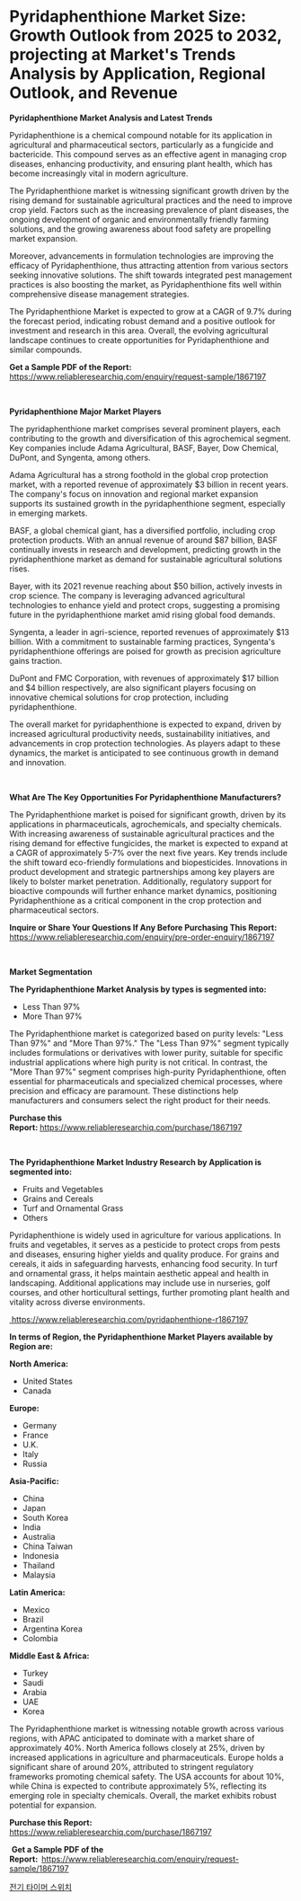 <p><h1>Pyridaphenthione Market Size: Growth Outlook from 2025 to 2032, projecting at Market's Trends Analysis by Application, Regional Outlook, and Revenue</h1></p><p><strong>Pyridaphenthione Market Analysis and Latest Trends</strong></p>
<p><p>Pyridaphenthione is a chemical compound notable for its application in agricultural and pharmaceutical sectors, particularly as a fungicide and bactericide. This compound serves as an effective agent in managing crop diseases, enhancing productivity, and ensuring plant health, which has become increasingly vital in modern agriculture. </p><p>The Pyridaphenthione market is witnessing significant growth driven by the rising demand for sustainable agricultural practices and the need to improve crop yield. Factors such as the increasing prevalence of plant diseases, the ongoing development of organic and environmentally friendly farming solutions, and the growing awareness about food safety are propelling market expansion. </p><p>Moreover, advancements in formulation technologies are improving the efficacy of Pyridaphenthione, thus attracting attention from various sectors seeking innovative solutions. The shift towards integrated pest management practices is also boosting the market, as Pyridaphenthione fits well within comprehensive disease management strategies. </p><p>The Pyridaphenthione Market is expected to grow at a CAGR of 9.7% during the forecast period, indicating robust demand and a positive outlook for investment and research in this area. Overall, the evolving agricultural landscape continues to create opportunities for Pyridaphenthione and similar compounds.</p></p>
<p><strong>Get a Sample PDF of the Report:&nbsp;</strong> <a href="https://www.reliableresearchiq.com/enquiry/request-sample/1867197?utm_campaign=99&utm_medium=2&utm_source=Github&utm_content=ia&utm_term=04022025&utm_id=pyridaphenthione">https://www.reliableresearchiq.com/enquiry/request-sample/1867197</a></p>
<p>&nbsp;</p>
<p><strong>Pyridaphenthione Major Market Players</strong></p>
<p><p>The pyridaphenthione market comprises several prominent players, each contributing to the growth and diversification of this agrochemical segment. Key companies include Adama Agricultural, BASF, Bayer, Dow Chemical, DuPont, and Syngenta, among others.</p><p>Adama Agricultural has a strong foothold in the global crop protection market, with a reported revenue of approximately $3 billion in recent years. The company's focus on innovation and regional market expansion supports its sustained growth in the pyridaphenthione segment, especially in emerging markets.</p><p>BASF, a global chemical giant, has a diversified portfolio, including crop protection products. With an annual revenue of around $87 billion, BASF continually invests in research and development, predicting growth in the pyridaphenthione market as demand for sustainable agricultural solutions rises.</p><p>Bayer, with its 2021 revenue reaching about $50 billion, actively invests in crop science. The company is leveraging advanced agricultural technologies to enhance yield and protect crops, suggesting a promising future in the pyridaphenthione market amid rising global food demands.</p><p>Syngenta, a leader in agri-science, reported revenues of approximately $13 billion. With a commitment to sustainable farming practices, Syngenta's pyridaphenthione offerings are poised for growth as precision agriculture gains traction.</p><p>DuPont and FMC Corporation, with revenues of approximately $17 billion and $4 billion respectively, are also significant players focusing on innovative chemical solutions for crop protection, including pyridaphenthione.</p><p>The overall market for pyridaphenthione is expected to expand, driven by increased agricultural productivity needs, sustainability initiatives, and advancements in crop protection technologies. As players adapt to these dynamics, the market is anticipated to see continuous growth in demand and innovation.</p></p>
<p>&nbsp;</p>
<p><strong>What Are The Key Opportunities For Pyridaphenthione Manufacturers?</strong></p>
<p><p>The Pyridaphenthione market is poised for significant growth, driven by its applications in pharmaceuticals, agrochemicals, and specialty chemicals. With increasing awareness of sustainable agricultural practices and the rising demand for effective fungicides, the market is expected to expand at a CAGR of approximately 5-7% over the next five years. Key trends include the shift toward eco-friendly formulations and biopesticides. Innovations in product development and strategic partnerships among key players are likely to bolster market penetration. Additionally, regulatory support for bioactive compounds will further enhance market dynamics, positioning Pyridaphenthione as a critical component in the crop protection and pharmaceutical sectors.</p></p>
<p><strong>Inquire or Share Your Questions If Any Before Purchasing This Report:</strong> <a href="https://www.reliableresearchiq.com/enquiry/pre-order-enquiry/1867197?utm_campaign=99&utm_medium=2&utm_source=Github&utm_content=ia&utm_term=04022025&utm_id=pyridaphenthione">https://www.reliableresearchiq.com/enquiry/pre-order-enquiry/1867197</a></p>
<p>&nbsp;</p>
<p><strong>Market Segmentation</strong></p>
<p><strong>The Pyridaphenthione Market Analysis by types is segmented into:</strong></p>
<p><ul><li>Less Than 97%</li><li>More Than 97%</li></ul></p>
<p><p>The Pyridaphenthione market is categorized based on purity levels: "Less Than 97%" and "More Than 97%." The "Less Than 97%" segment typically includes formulations or derivatives with lower purity, suitable for specific industrial applications where high purity is not critical. In contrast, the "More Than 97%" segment comprises high-purity Pyridaphenthione, often essential for pharmaceuticals and specialized chemical processes, where precision and efficacy are paramount. These distinctions help manufacturers and consumers select the right product for their needs.</p></p>
<p><strong>Purchase this Report:&nbsp;</strong><a href="https://www.reliableresearchiq.com/purchase/1867197?utm_campaign=99&utm_medium=2&utm_source=Github&utm_content=ia&utm_term=04022025&utm_id=pyridaphenthione">https://www.reliableresearchiq.com/purchase/1867197</a></p>
<p>&nbsp;</p>
<p><strong>The Pyridaphenthione Market Industry Research by Application is segmented into:</strong></p>
<p><ul><li>Fruits and Vegetables</li><li>Grains and Cereals</li><li>Turf and Ornamental Grass</li><li>Others</li></ul></p>
<p><p>Pyridaphenthione is widely used in agriculture for various applications. In fruits and vegetables, it serves as a pesticide to protect crops from pests and diseases, ensuring higher yields and quality produce. For grains and cereals, it aids in safeguarding harvests, enhancing food security. In turf and ornamental grass, it helps maintain aesthetic appeal and health in landscaping. Additional applications may include use in nurseries, golf courses, and other horticultural settings, further promoting plant health and vitality across diverse environments.</p></p>
<p><a href="https://www.reliableresearchiq.com/pyridaphenthione-r1867197?utm_campaign=99&utm_medium=2&utm_source=Github&utm_content=ia&utm_term=04022025&utm_id=pyridaphenthione">&nbsp;https://www.reliableresearchiq.com/pyridaphenthione-r1867197</a></p>
<p><strong>In terms of Region, the Pyridaphenthione Market Players available by Region are:</strong></p>
<p>
    <p> <strong> North America: </strong>
        <ul>
            <li>United States</li>
            <li>Canada</li>
        </ul>
        </p> 
    <p> <strong> Europe: </strong>
        <ul>
            <li>Germany</li>
            <li>France</li>
            <li>U.K.</li>
            <li>Italy</li>
            <li>Russia</li>
        </ul>
        </p> 
    <p> <strong> Asia-Pacific: </strong>
        <ul>
            <li>China</li>
            <li>Japan</li>
            <li>South Korea</li>
            <li>India</li>
            <li>Australia</li>
            <li>China Taiwan</li>
            <li>Indonesia</li>
            <li>Thailand</li>
            <li>Malaysia</li>
        </ul>
        </p> 
    <p> <strong> Latin America: </strong>
        <ul>
            <li>Mexico</li>
            <li>Brazil</li>
            <li>Argentina Korea</li>
            <li>Colombia</li>
        </ul>
        </p> 
    <p> <strong> Middle East & Africa: </strong>
        <ul>
            <li>Turkey</li>
            <li>Saudi</li>
            <li>Arabia</li>
            <li>UAE</li>
            <li>Korea</li>
        </ul>
    </p>
    </p>
<p><p>The Pyridaphenthione market is witnessing notable growth across various regions, with APAC anticipated to dominate with a market share of approximately 40%. North America follows closely at 25%, driven by increased applications in agriculture and pharmaceuticals. Europe holds a significant share of around 20%, attributed to stringent regulatory frameworks promoting chemical safety. The USA accounts for about 10%, while China is expected to contribute approximately 5%, reflecting its emerging role in specialty chemicals. Overall, the market exhibits robust potential for expansion.</p></p>
<p><strong>Purchase this Report: </strong><a href="https://www.reliableresearchiq.com/purchase/1867197?utm_campaign=99&utm_medium=2&utm_source=Github&utm_content=ia&utm_term=04022025&utm_id=pyridaphenthione">https://www.reliableresearchiq.com/purchase/1867197</a></p>
<p>&nbsp;<strong>Get a Sample PDF of the Report:&nbsp;&nbsp;</strong><a href="https://www.reliableresearchiq.com/enquiry/request-sample/1867197?utm_campaign=99&utm_medium=2&utm_source=Github&utm_content=ia&utm_term=04022025&utm_id=pyridaphenthione">https://www.reliableresearchiq.com/enquiry/request-sample/1867197</a></p>
<p><strong></strong></p>
<p><p><a href="https://github.com/sougarounis/Market-Research-Report-List-6/blob/main/847238635319.md?utm_campaign=99&utm_medium=2&utm_source=Github&utm_content=ia&utm_term=04022025&utm_id=pyridaphenthione">전기 타이머 스위치</a></p></p>